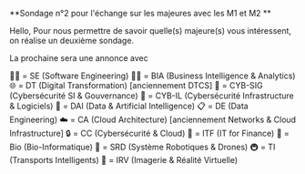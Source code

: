 **Sondage n°2 pour l'échange sur les majeures avec les M1 et M2 **

Hello,
Pour nous permettre de savoir quelle(s) majeure(s) vous intéressent, on réalise un deuxième sondage.

La prochaine sera une annonce avec

:woman_technologist: = SE (Software Engineering)
:man_office_worker: = BIA (Business Intelligence & Analytics)
:globe_with_meridians: = DT (Digital Transformation) [anciennement DTCS]
:ninja: = CYB-SIG (Cybersécurité SI & Gouvernance)
:closed_lock_with_key: = CYB-IL (Cybersécurité Infrastructure & Logiciels)
:robot: = DAI (Data & Artificial Intelligence)
:clipboard: = DE (Data Engineering)
:cloud: = CA (Cloud Architecture) [anciennement Networks & Cloud Infrastructure]
:lock: = CC (Cybersécurité & Cloud)
:bank: = ITF (IT for Finance)
:dna: = Bio (Bio-Informatique)
:helicopter: = SRD (Système Robotiques & Drones)
:metro: = TI (Transports Intelligents)
:goggles: = IRV (Imagerie & Réalité Virtuelle) 
